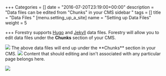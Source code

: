 +++
Categories = []
date = "2016-07-20T23:19:00+00:00"
description = "Data files can be edited from \"Chunks\" in your CMS sidebar "
tags = []
title = "Data Files "
[menu.setting_up_a_site]
name = "Setting up Data Files"
weight = 5

+++
Forestry supports [Hugo](https://gohugo.io/extras/datafiles/) and [Jekyll](https://jekyllrb.com/docs/datafiles/) data files. Forestry will allow you to edit data files under the **Chunks** section of your CMS.  

<img src="/docs/forestryio/images/docs-chunk2.png" class="large center">
The above data files will end up under the **Chunks** section in your CMS.

<img src="/docs/forestryio/images/docs-chunk-org.png" class="large center">
Content that should editing and isn't associated with any particular page belongs here.

![](/docs/forestryio/images/editing-chunks-in-forestry-ui.png)

